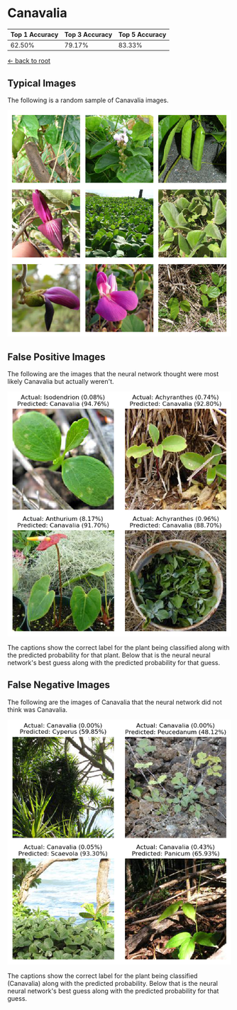 
# Canavalia

| Top 1 Accuracy | Top 3 Accuracy | Top 5 Accuracy | 
| --- | --- | --- |
| 62.50% | 79.17% | 83.33% | 

[← back to root](https://github.com/HACC2018/ohia.ai#results)

## Typical Images
The following is a random sample of Canavalia images.
<p align="center"> <img src="../../../figures/typical/Canavalia.png?raw=true"> </p>

## False Positive Images
The following are the images that the neural network thought were most likely Canavalia but actually weren't.  
<p align="center"> <img src="../../../figures/false_positives/Canavalia.png?raw=true"> </p>
The captions show the correct label for the plant being classified along with the predicted probability for that plant.  Below that is the neural neural network's best guess along with the predicted probability for that guess.

## False Negative Images
The following are the images of Canavalia that the neural network did not think was Canavalia.  
<p align="center"> <img src="../../../figures/false_negatives/Canavalia.png?raw=true"> </p>
The captions show the correct label for the plant being classified (Canavalia) along with the predicted probability.  Below that is the neural neural network's best guess along with the predicted probability for that guess.
